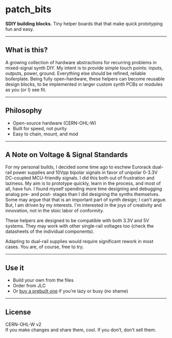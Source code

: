 # patch_bits

**SDIY building blocks.** Tiny helper boards that that make quick prototyping fun and easy.

---

## What is this?

A growing collection of hardware abstractions for recurring problems in mixed-signal synth DIY. My intent is to provide simple touch points: inputs, outputs, power, ground. Everything else should be refined, reliable boilerplate. Being fully open-hardware, these helpers can become reusable design blocks, to be implemented in larger custom synth PCBs or modules as you (or I) see fit.

---

## Philosophy

- Open-source hardware (CERN-OHL-W)
- Built for speed, not purity
- Easy to chain, mount, and mod

---

## A Note on Voltage & Signal Standards

For my personal builds, I decided some time ago to eschew Eurorack dual-rail power supplies and 10Vpp bipolar signals in favor of unipolar 0-3.3V DC-coupled MCU-friendly signals. I did this both out of frustration and laziness. My aim is to prototype quickly, learn in the process, and most of all, have fun. I found myself spending more time designing and debugging analog pre- and post- stages than I did designing the synths themselves. Some may argue that that is an important part of synth design; I can't argue. But, I am driven by my interests. I'm interested in the joys of creativity and innovation, not in the stoic labor of conformity.

These helpers are designed to be compatible with both 3.3V and 5V systems. They may work with other single-rail voltages too (check the datasheets of the individual components).

Adapting to dual-rail supplies would require significant rework in most cases. You are, of course, free to try.

---

## Use it

- Build your own from the files
- Order from JLC
- Or [buy a prebuilt one](#) if you’re lazy or busy (no shame)

---

## License

CERN-OHL-W v2  
If you make changes and share them, cool. If you don’t, don’t sell them.

